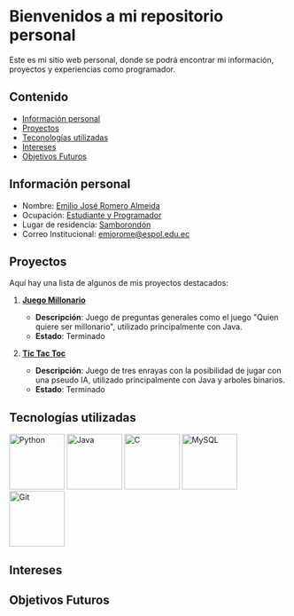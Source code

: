 # Bienvenidos a mi repositorio personal

Este es mi sitio web personal, donde se podrá encontrar mi información, proyectos y experiencias
como programador.

## Contenido
* [Información personal](#información-personal)
* [Proyectos](#proyectos)
* [Teconologías utilizadas](#tecnologías-utilizadas)
* [Intereses](#intereses)
* [Objetivos Futuros](#objetivos-futuros)

## Información personal
* Nombre: [Emilio José Romero Almeida]()
* Ocupación: [Estudiante y Programador]()
* Lugar de residencia: [Samborondón]()
* Correo Institucional: [emjorome@espol.edu.ec]()

## Proyectos

Aquí hay una lista de algunos de mis proyectos destacados:

1. **[Juego Millonario](https://github.com/Issac-Maza/POO-P3-G10-Parcial2.git)**
   - **Descripción**: Juego de preguntas generales como el juego "Quien quiere ser millonario", utilizado principalmente con Java.
   - **Estado**: Terminado

2. **[Tic Tac Toc](https://github.com/PieroPazmino/Grupo_11.git)**
   - **Descripción**: Juego de tres enrayas con la posibilidad de jugar con una pseudo IA, utilizado principalmente con Java y arboles binarios.
   - **Estado**: Terminado

## Tecnologías utilizadas
<img src="https://www.python.org/static/community_logos/python-logo-master-v3-TM.png" alt="Python" width="100" height="100">
<img src="https://1000marcas.net/wp-content/uploads/2020/11/Java-logo.png" alt="Java" width="100" height="100">
<img src="https://upload.wikimedia.org/wikipedia/commons/9/99/C_logo.svg" alt="C" width="100" height="100">
<img src="https://upload.wikimedia.org/wikipedia/en/8/8c/MySQL_logo_and_wordmark.svg" alt="MySQL" width="100" height="100">
<img src="https://git-scm.com/downloads/logos" alt="Git" width="100" height="100">

## Intereses

## Objetivos Futuros
